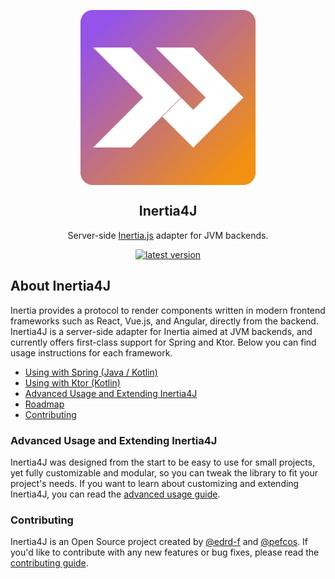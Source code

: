 <div align="center">

<img src="https://raw.githubusercontent.com/Inertia4J/inertia4j/refs/heads/assets/logo.webp" width="280" alt="BetterDisplay" align="center"/></a>

<h2>Inertia4J</h2> 
<p>
Server-side <a href="https://inertiajs.com/">Inertia.js</a> adapter for JVM backends.
</p>
<div>
<a href="https://github.com/Inertia4j/inertia4j/releases"><img src="https://img.shields.io/github/release/Inertia4j/inertia4j.svg?style=flat&color=blue&include_prereleases" alt="latest version"/></a>
</div>

</div>

## About Inertia4J

Inertia provides a protocol to render components written in modern frontend frameworks such as React, Vue.js, and Angular, directly from the backend. Inertia4J is a server-side adapter for Inertia aimed at JVM backends, and currently offers first-class support for Spring and Ktor. Below you can find usage instructions for each framework.

* [Using with Spring (Java / Kotlin)](/inertia4j.spring/README.md)
* [Using with Ktor (Kotlin)](/inertia4j.ktor/README.md)
* [Advanced Usage and Extending Inertia4J](#advanced-usage-and-extending-inertia4j)
* [Roadmap](/docs/roadmap.md)
* [Contributing](#contributing)

### Advanced Usage and Extending Inertia4J

Inertia4J was designed from the start to be easy to use for small projects, yet fully customizable and modular, so you can tweak the library to fit your project's needs. If you want to learn about customizing and extending Inertia4J, you
can read the [advanced usage guide](https://github.com/Inertia4J/inertia4j/tree/main/docs/advanced.md).

### Contributing

Inertia4J is an Open Source project created by [@edrd-f](https://github.com/edrd-f) and [@pefcos](https://github.com/pefcos). If you'd like to contribute with any new features or bug fixes, please read the
[contributing guide](https://github.com/Inertia4J/inertia4j/blob/main/CONTRIBUTING.md).

